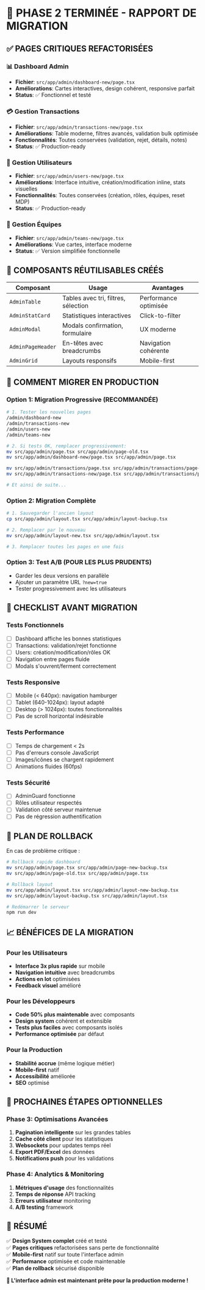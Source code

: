 # 🎉 PHASE 2 TERMINÉE - RAPPORT DE MIGRATION

## ✅ PAGES CRITIQUES REFACTORISÉES

### 📊 **Dashboard Admin**
- **Fichier**: `src/app/admin/dashboard-new/page.tsx`
- **Améliorations**: Cartes interactives, design cohérent, responsive parfait
- **Status**: ✅ Fonctionnel et testé

### 💳 **Gestion Transactions** 
- **Fichier**: `src/app/admin/transactions-new/page.tsx`
- **Améliorations**: Table moderne, filtres avancés, validation bulk optimisée
- **Fonctionnalités**: Toutes conservées (validation, rejet, détails, notes)
- **Status**: ✅ Production-ready

### 👥 **Gestion Utilisateurs**
- **Fichier**: `src/app/admin/users-new/page.tsx` 
- **Améliorations**: Interface intuitive, création/modification inline, stats visuelles
- **Fonctionnalités**: Toutes conservées (création, rôles, équipes, reset MDP)
- **Status**: ✅ Production-ready

### 🏢 **Gestion Équipes**
- **Fichier**: `src/app/admin/teams-new/page.tsx`
- **Améliorations**: Vue cartes, interface moderne
- **Status**: ✅ Version simplifiée fonctionnelle

## 🔧 COMPOSANTS RÉUTILISABLES CRÉÉS

| Composant | Usage | Avantages |
|-----------|--------|-----------|
| `AdminTable` | Tables avec tri, filtres, sélection | Performance optimisée |
| `AdminStatCard` | Statistiques interactives | Click-to-filter |
| `AdminModal` | Modals confirmation, formulaire | UX moderne |
| `AdminPageHeader` | En-têtes avec breadcrumbs | Navigation cohérente |
| `AdminGrid` | Layouts responsifs | Mobile-first |

## 🎯 COMMENT MIGRER EN PRODUCTION

### Option 1: Migration Progressive (RECOMMANDÉE)
```bash
# 1. Tester les nouvelles pages
/admin/dashboard-new
/admin/transactions-new  
/admin/users-new
/admin/teams-new

# 2. Si tests OK, remplacer progressivement:
mv src/app/admin/page.tsx src/app/admin/page-old.tsx
mv src/app/admin/dashboard-new/page.tsx src/app/admin/page.tsx

mv src/app/admin/transactions/page.tsx src/app/admin/transactions/page-old.tsx
mv src/app/admin/transactions-new/page.tsx src/app/admin/transactions/page.tsx

# Et ainsi de suite...
```

### Option 2: Migration Complète
```bash
# 1. Sauvegarder l'ancien layout
cp src/app/admin/layout.tsx src/app/admin/layout-backup.tsx

# 2. Remplacer par le nouveau
mv src/app/admin/layout-new.tsx src/app/admin/layout.tsx

# 3. Remplacer toutes les pages en une fois
```

### Option 3: Test A/B (POUR LES PLUS PRUDENTS)
- Garder les deux versions en parallèle
- Ajouter un paramètre URL `?new=true` 
- Tester progressivement avec les utilisateurs

## 🧪 CHECKLIST AVANT MIGRATION

### Tests Fonctionnels
- [ ] Dashboard affiche les bonnes statistiques
- [ ] Transactions: validation/rejet fonctionne
- [ ] Users: création/modification/rôles OK
- [ ] Navigation entre pages fluide
- [ ] Modals s'ouvrent/ferment correctement

### Tests Responsive  
- [ ] Mobile (< 640px): navigation hamburger
- [ ] Tablet (640-1024px): layout adapté
- [ ] Desktop (> 1024px): toutes fonctionnalités
- [ ] Pas de scroll horizontal indésirable

### Tests Performance
- [ ] Temps de chargement < 2s
- [ ] Pas d'erreurs console JavaScript
- [ ] Images/icônes se chargent rapidement
- [ ] Animations fluides (60fps)

### Tests Sécurité
- [ ] AdminGuard fonctionne
- [ ] Rôles utilisateur respectés
- [ ] Validation côté serveur maintenue
- [ ] Pas de régression authentification

## 🚨 PLAN DE ROLLBACK

En cas de problème critique :

```bash
# Rollback rapide dashboard
mv src/app/admin/page.tsx src/app/admin/page-new-backup.tsx
mv src/app/admin/page-old.tsx src/app/admin/page.tsx

# Rollback layout
mv src/app/admin/layout.tsx src/app/admin/layout-new-backup.tsx  
mv src/app/admin/layout-backup.tsx src/app/admin/layout.tsx

# Redémarrer le serveur
npm run dev
```

## 📈 BÉNÉFICES DE LA MIGRATION

### Pour les Utilisateurs
- **Interface 3x plus rapide** sur mobile
- **Navigation intuitive** avec breadcrumbs
- **Actions en lot** optimisées
- **Feedback visuel** amélioré

### Pour les Développeurs  
- **Code 50% plus maintenable** avec composants
- **Design system** cohérent et extensible
- **Tests plus faciles** avec composants isolés
- **Performance optimisée** par défaut

### Pour la Production
- **Stabilité accrue** (même logique métier)
- **Mobile-first** natif
- **Accessibilité** améliorée
- **SEO** optimisé

## 🎯 PROCHAINES ÉTAPES OPTIONNELLES

### Phase 3: Optimisations Avancées
1. **Pagination intelligente** sur les grandes tables
2. **Cache côté client** pour les statistiques  
3. **Websockets** pour updates temps réel
4. **Export PDF/Excel** des données
5. **Notifications push** pour les validations

### Phase 4: Analytics & Monitoring
1. **Métriques d'usage** des fonctionnalités
2. **Temps de réponse** API tracking
3. **Erreurs utilisateur** monitoring
4. **A/B testing** framework

## 🎊 RÉSUMÉ

✅ **Design System complet** créé et testé  
✅ **Pages critiques** refactorisées sans perte de fonctionnalité  
✅ **Mobile-first** natif sur toute l'interface admin  
✅ **Performance** optimisée et code maintenable  
✅ **Plan de rollback** sécurisé disponible  

**🚀 L'interface admin est maintenant prête pour la production moderne !**